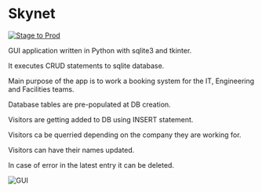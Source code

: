 # Skynet

[![Stage to Prod](https://github.com/ttsvetkoff/Skynet/actions/workflows/prod_CI.yml/badge.svg)](https://github.com/ttsvetkoff/Skynet/actions/workflows/prod_CI.yml)

GUI application written in Python with sqlite3 and tkinter.

It executes CRUD statements to sqlite database.

Main purpose of the app is to work a booking system for the IT, Engineering and Facilities teams.

Database tables are pre-populated at DB creation.

Visitors are getting added to DB using INSERT statement.

Visitors ca be querried depending on the company they are working for.

Visitors can have their names updated.

In case of error in the latest entry it can be deleted.

![GUI](https://user-images.githubusercontent.com/49660924/173047815-9a1a0db6-4499-4bb4-9f53-96d2a4c78b9c.png)


